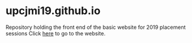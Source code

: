 # upcjmi19.github.io
Repository holding the front end of the basic website for 2019 placement sessions
Click [here](https://upcjmi19.github.io/cs/index.html) to go to the website.
